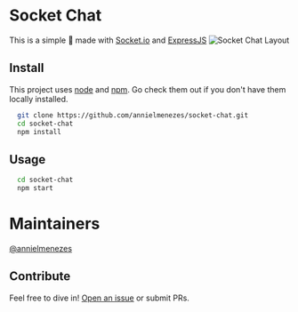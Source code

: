 # Socket Chat

This is a simple :speech_balloon: made with [Socket.io](http://socket.io) and [ExpressJS](http://expressjs.com)
![Socket Chat Layout](https://assets.materialup.com/uploads/6fa7ef0e-2358-489c-8e4d-ca049539a49c/800x600.png)

## Install

This project uses [node](https://nodejs.org) and [npm](https://npmjs.com). Go check them out if you don't have them locally installed.

```bash
  git clone https://github.com/annielmenezes/socket-chat.git
  cd socket-chat
  npm install
```

## Usage

```bash
  cd socket-chat
  npm start
```

# Maintainers

[@annielmenezes](https://github.com/annielmenezes)

## Contribute

Feel free to dive in! [Open an issue](https://github.com/annielmenezes/socket-chat/issues/new) or submit PRs.
